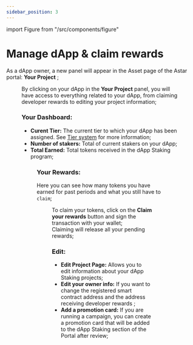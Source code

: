 ```yaml
---
sidebar_position: 3
---
```


import Figure from "/src/components/figure"

# Manage dApp & claim rewards

As a dApp owner, a new panel will appear in the Asset page of the Astar portal: **Your Project** ;

<Figure src={require('/docs/use/dapp-staking/for-devs/img/Project.png').default} width="100%" />

By clicking on your dApp in the **Your Project** panel, you will have access to everything related to your dApp, from claiming developer rewards to editing your project information;

### Your Dashboard:

- **Curent Tier:** The current tier to which your dApp has been assigned. See [Tier system](/docs/use/dapp-staking/for-devs/#tier-system-and-rewards) for more information;
- **Number of stakers:** Total of current stakers on your dApp;
- **Total Earned:** Total tokens received in the dApp Staking program;

<Figure src={require('/docs/use/dapp-staking/for-devs/img/dApp_owner_page.png').default} width="80%" />

### Your Rewards:

Here you can see how many tokens you have earned for past periods and what you still have to `claim`;

<Figure src={require('/docs/use/dapp-staking/for-devs/img/dApp_rewards.png').default} width="100%" />

To claim your tokens, click on the **Claim your rewards** button and sign the transaction with your wallet;  
Claiming will release all your pending rewards;

### Edit:

- **Edit Project Page:** Allows you to edit information about your dApp Staking projects;
- **Edit your owner info:** If you want to change the registered smart contract address and the address receiving developer rewards ;
- **Add a promotion card:** If you are running a campaign, you can create a promotion card that will be added to the dApp Staking section of the Portal after review;